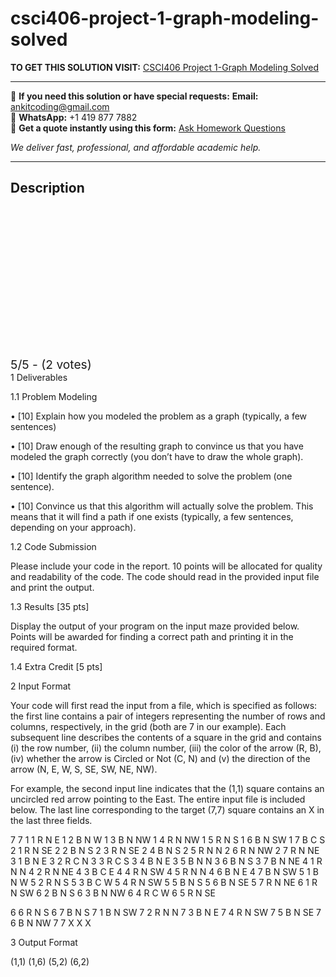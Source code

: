 # csci406-project-1-graph-modeling-solved
**TO GET THIS SOLUTION VISIT:** [CSCI406 Project 1-Graph Modeling Solved](https://www.ankitcodinghub.com/product/csci406-algorithms-solved/)


---

📩 **If you need this solution or have special requests:** **Email:** ankitcoding@gmail.com  
📱 **WhatsApp:** +1 419 877 7882  
📄 **Get a quote instantly using this form:** [Ask Homework Questions](https://www.ankitcodinghub.com/services/ask-homework-questions/)

*We deliver fast, professional, and affordable academic help.*

---

<h2>Description</h2>



<div class="kk-star-ratings kksr-auto kksr-align-center kksr-valign-top" data-payload="{&quot;align&quot;:&quot;center&quot;,&quot;id&quot;:&quot;117019&quot;,&quot;slug&quot;:&quot;default&quot;,&quot;valign&quot;:&quot;top&quot;,&quot;ignore&quot;:&quot;&quot;,&quot;reference&quot;:&quot;auto&quot;,&quot;class&quot;:&quot;&quot;,&quot;count&quot;:&quot;2&quot;,&quot;legendonly&quot;:&quot;&quot;,&quot;readonly&quot;:&quot;&quot;,&quot;score&quot;:&quot;5&quot;,&quot;starsonly&quot;:&quot;&quot;,&quot;best&quot;:&quot;5&quot;,&quot;gap&quot;:&quot;4&quot;,&quot;greet&quot;:&quot;Rate this product&quot;,&quot;legend&quot;:&quot;5\/5 - (2 votes)&quot;,&quot;size&quot;:&quot;24&quot;,&quot;title&quot;:&quot;CSCI406 Project 1-Graph Modeling  Solved&quot;,&quot;width&quot;:&quot;138&quot;,&quot;_legend&quot;:&quot;{score}\/{best} - ({count} {votes})&quot;,&quot;font_factor&quot;:&quot;1.25&quot;}">

<div class="kksr-stars">

<div class="kksr-stars-inactive">
            <div class="kksr-star" data-star="1" style="padding-right: 4px">


<div class="kksr-icon" style="width: 24px; height: 24px;"></div>
        </div>
            <div class="kksr-star" data-star="2" style="padding-right: 4px">


<div class="kksr-icon" style="width: 24px; height: 24px;"></div>
        </div>
            <div class="kksr-star" data-star="3" style="padding-right: 4px">


<div class="kksr-icon" style="width: 24px; height: 24px;"></div>
        </div>
            <div class="kksr-star" data-star="4" style="padding-right: 4px">


<div class="kksr-icon" style="width: 24px; height: 24px;"></div>
        </div>
            <div class="kksr-star" data-star="5" style="padding-right: 4px">


<div class="kksr-icon" style="width: 24px; height: 24px;"></div>
        </div>
    </div>

<div class="kksr-stars-active" style="width: 138px;">
            <div class="kksr-star" style="padding-right: 4px">


<div class="kksr-icon" style="width: 24px; height: 24px;"></div>
        </div>
            <div class="kksr-star" style="padding-right: 4px">


<div class="kksr-icon" style="width: 24px; height: 24px;"></div>
        </div>
            <div class="kksr-star" style="padding-right: 4px">


<div class="kksr-icon" style="width: 24px; height: 24px;"></div>
        </div>
            <div class="kksr-star" style="padding-right: 4px">


<div class="kksr-icon" style="width: 24px; height: 24px;"></div>
        </div>
            <div class="kksr-star" style="padding-right: 4px">


<div class="kksr-icon" style="width: 24px; height: 24px;"></div>
        </div>
    </div>
</div>


<div class="kksr-legend" style="font-size: 19.2px;">
            5/5 - (2 votes)    </div>
    </div>
1 Deliverables

1.1 Problem Modeling

• [10] Explain how you modeled the problem as a graph (typically, a few sentences)

• [10] Draw enough of the resulting graph to convince us that you have modeled the graph correctly (you don’t have to draw the whole graph).

• [10] Identify the graph algorithm needed to solve the problem (one sentence).

• [10] Convince us that this algorithm will actually solve the problem. This means that it will find a path if one exists (typically, a few sentences, depending on your approach).

1.2 Code Submission

Please include your code in the report. 10 points will be allocated for quality and readability of the code. The code should read in the provided input file and print the output.

1.3 Results [35 pts]

Display the output of your program on the input maze provided below. Points will be awarded for finding a correct path and printing it in the required format.

1.4 Extra Credit [5 pts]

2 Input Format

Your code will first read the input from a file, which is specified as follows: the first line contains a pair of integers representing the number of rows and columns, respectively, in the grid (both are 7 in our example). Each subsequent line describes the contents of a square in the grid and contains (i) the row number, (ii) the column number, (iii) the color of the arrow (R, B), (iv) whether the arrow is Circled or Not (C, N) and (v) the direction of the arrow (N, E, W, S, SE, SW, NE, NW).

For example, the second input line indicates that the (1,1) square contains an uncircled red arrow pointing to the East. The entire input file is included below. The last line corresponding to the target (7,7) square contains an X in the last three fields.

7 7 1 1 R N E 1 2 B N W 1 3 B N NW 1 4 R N NW 1 5 R N S 1 6 B N SW 1 7 B C S 2 1 R N SE 2 2 B N S 2 3 R N SE 2 4 B N S 2 5 R N N 2 6 R N NW 2 7 R N NE 3 1 B N E 3 2 R C N 3 3 R C S 3 4 B N E 3 5 B N N 3 6 B N S 3 7 B N NE 4 1 R N N 4 2 R N NE 4 3 B C E 4 4 R N SW 4 5 R N N 4 6 B N E 4 7 B N SW 5 1 B N W 5 2 R N S 5 3 B C W 5 4 R N SW 5 5 B N S 5 6 B N SE 5 7 R N NE 6 1 R N SW 6 2 B N S 6 3 B N NW 6 4 R C W 6 5 R N SE

6 6 R N S 6 7 B N S 7 1 B N SW 7 2 R N N 7 3 B N E 7 4 R N SW 7 5 B N SE 7 6 B N NW 7 7 X X X

3 Output Format

(1,1) (1,6) (5,2) (6,2)

